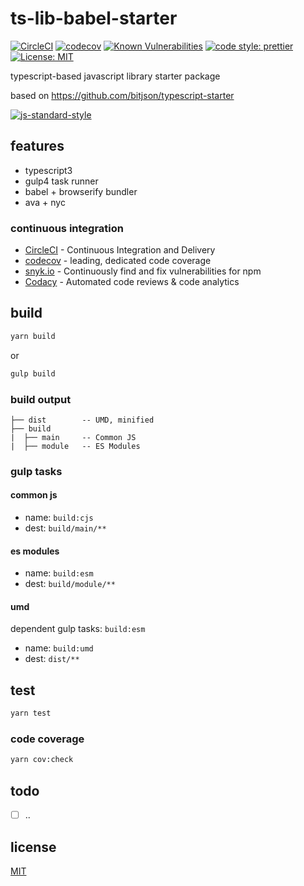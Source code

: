 # ts-lib-babel-starter

[![CircleCI](https://circleci.com/gh/Euiyeon/ts-lib-babel-starter.svg?style=svg)](https://circleci.com/gh/Euiyeon/ts-lib-babel-starter)
[![codecov](https://codecov.io/gh/Euiyeon//ts-lib-babel-starter/branch/master/graph/badge.svg)](https://codecov.io/gh/Euiyeon//ts-lib-babel-starter)
[![Known Vulnerabilities](https://snyk.io//test/github/Euiyeon//ts-lib-babel-starter/badge.svg?targetFile=package.json)](https://snyk.io//test/github/Euiyeon//ts-lib-babel-starter?targetFile=package.json)
[![code style: prettier](https://img.shields.io/badge/code_style-prettier-ff69b4.svg)](https://github.com/prettier/prettier)
[![License: MIT](https://img.shields.io/badge/License-MIT-yellow.svg)](https://opensource.org/licenses/MIT)

typescript-based javascript library starter package

based on <https://github.com/bitjson/typescript-starter>

[![js-standard-style](https://cdn.rawgit.com/standard/standard/master/badge.svg)](http://standardjs.com)

## features

* typescript3
* gulp4 task runner
* babel + browserify bundler
* ava + nyc

### continuous integration

* [CircleCI](https://circleci.com) - Continuous Integration and Delivery
* [codecov](https://codecov.io) - leading, dedicated code coverage
* [snyk.io](https://snyk.io) - Continuously find and fix vulnerabilities for npm
* [Codacy](https://www.codacy.com) - Automated code reviews & code analytics

## build

```sh
yarn build
```
or
```sh
gulp build
```

### build output

```plain
├── dist        -- UMD, minified
├── build
|  ├── main     -- Common JS
|  ├── module   -- ES Modules
```

### gulp tasks

#### common js

* name: `build:cjs`
* dest: `build/main/**`

#### es modules

* name: `build:esm`
* dest: `build/module/**`

#### umd

dependent gulp tasks: `build:esm`

* name: `build:umd`
* dest: `dist/**`

## test

```sh
yarn test
```

### code coverage

```sh
yarn cov:check
```

## todo
* [ ] ..
    
## license

[MIT](./LICENSE)
